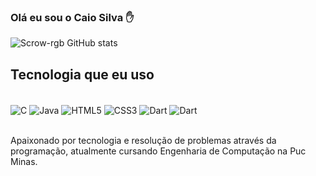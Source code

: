 ### Olá eu sou o Caio Silva ✋

![Scrow-rgb GitHub stats](https://github-readme-stats.vercel.app/api?username=Scrow-rgb&show_icons=true&theme=dracula)

## Tecnologia que eu uso

<div style = "display: inline_block" ><br/>
<img align="center" alt="C" src="https://img.shields.io/badge/C-00599C?style=for-the-badge&logo=c&logoColor=white" />
<img align="center" alt="Java" src="https://img.shields.io/badge/Java-ED8B00?style=for-the-badge&logo=openjdk&logoColor=white" />
<img align="center" alt="HTML5" src="https://img.shields.io/badge/HTML5-E34F26?style=for-the-badge&logo=html5&logoColor=white" />
<img align="center" alt="CSS3" src="https://img.shields.io/badge/CSS3-1572B6?style=for-the-badge&logo=css3&logoColor=white" />
<img align="center" alt="Dart" src="https://img.shields.io/badge/Dart-0175C2?style=for-the-badge&logo=dart&logoColor=white" />
<img align="center" alt="Dart" src= https://img.shields.io/badge/Python-3776AB?style=for-the-badge&logo=python&logoColor=white
</div><br/>
<br>

Apaixonado por tecnologia e resolução de problemas através da programação, atualmente cursando Engenharia de Computação na Puc Minas.



